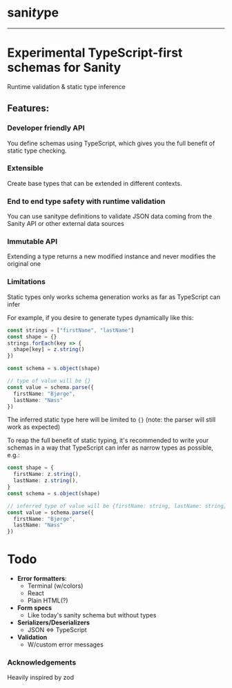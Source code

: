 # sani***ty***pe

------

# Experimental TypeScript-first schemas for Sanity

Runtime validation & static type inference

## Features:

### Developer friendly API

You define schemas using TypeScript, which gives you the full benefit of static type checking.

### Extensible

Create base types that can be extended in different contexts.

### End to end type safety with runtime validation

You can use sanitype definitions to validate JSON data coming from the Sanity API or other external data sources

### Immutable API

Extending a type returns a new modified instance and never modifies the original one

### Limitations

Static types only works schema generation works as far as TypeScript can infer

For example, if you desire to generate types dynamically like this:

```typescript
const strings = ["firstName", "lastName"]
const shape = {}
strings.forEach(key => {
  shape[key] = z.string()
})

const schema = s.object(shape)

// type of value will be {}
const value = schema.parse({
  firstName: "Bjørge",
  lastName: "Næss"
})

```

The inferred static type here will be limited to `{}` (note: the parser will still work as expected)

To reap the full benefit of static typing, it's recommended to write your schemas in a way that TypeScript can infer as narrow types as possible, e.g.:

```typescript
const shape = {
  firstName: z.string(),
  lastName: z.string(),
}
const schema = s.object(shape)

// inferred type of value will be {firstName: string, lastName: string}
const value = schema.parse({
  firstName: "Bjørge",
  lastName: "Næss"
})


```

# Todo
- **Error formatters**:
  - Terminal (w/colors)
  - React
  - Plain HTML(?)
- **Form specs**
  - Like today's sanity schema but without types
- **Serializers/Deserializers**
  - JSON <=> TypeScript
- **Validation**
    - W/custom error messages


### Acknowledgements

Heavily inspired by zod
